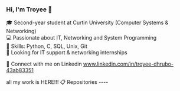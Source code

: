 ### Hi, I'm Troyee 👋  
🎓 Second-year student at Curtin University (Computer Systems & Networking)  
💻 Passionate about IT, Networking and System Programming  
🔧 Skills: Python, C, SQL, Unix, Git  
🚀 Looking for IT support & networking internships  

🔗 Connect with me on  Linkedin   www.linkedin.com/in/troyee-dhrubo-43ab83351


all my work is HERE!!!
📋 Repositories   ----   

